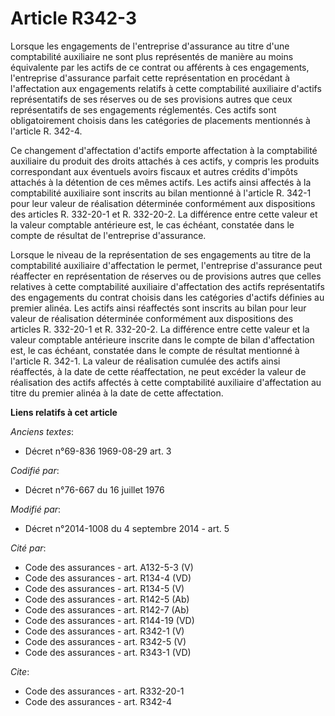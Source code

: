 # Article R342-3

Lorsque les engagements de l'entreprise d'assurance au titre d'une comptabilité auxiliaire ne sont plus représentés de
manière au moins équivalente par les actifs de ce contrat ou afférents à ces engagements, l'entreprise d'assurance parfait
cette représentation en procédant à l'affectation aux engagements relatifs à cette comptabilité auxiliaire d'actifs
représentatifs de ses réserves ou de ses provisions autres que ceux représentatifs de ses engagements réglementés. Ces actifs
sont obligatoirement choisis dans les catégories de placements mentionnés à l'article R. 342-4. 

Ce changement d'affectation d'actifs emporte affectation à la comptabilité auxiliaire du produit des droits attachés à ces
actifs, y compris les produits correspondant aux éventuels avoirs fiscaux et autres crédits d'impôts attachés à la détention
de ces mêmes actifs. Les actifs ainsi affectés à la comptabilité auxiliaire sont inscrits au bilan mentionné à l'article R.
342-1 pour leur valeur de réalisation déterminée conformément aux dispositions des articles R. 332-20-1 et R. 332-20-2. La
différence entre cette valeur et la valeur comptable antérieure est, le cas échéant, constatée dans le compte de résultat de
l'entreprise d'assurance. 

Lorsque le niveau de la représentation de ses engagements au titre de la comptabilité auxiliaire d'affectation le permet,
l'entreprise d'assurance peut réaffecter en représentation de réserves ou de provisions autres que celles relatives à cette
comptabilité auxiliaire d'affectation des actifs représentatifs des engagements du contrat choisis dans les catégories
d'actifs définies au premier alinéa. Les actifs ainsi réaffectés sont inscrits au bilan pour leur valeur de réalisation
déterminée conformément aux dispositions des articles R. 332-20-1 et R. 332-20-2. La différence entre cette valeur et la
valeur comptable antérieure inscrite dans le compte de bilan d'affectation est, le cas échéant, constatée dans le compte de
résultat mentionné à l'article R. 342-1. La valeur de réalisation cumulée des actifs ainsi réaffectés, à la date de cette
réaffectation, ne peut excéder la valeur de réalisation des actifs affectés à cette comptabilité auxiliaire d'affectation au
titre du premier alinéa à la date de cette affectation.

**Liens relatifs à cet article**

_Anciens textes_:

  - Décret n°69-836 1969-08-29 art. 3

_Codifié par_:

  - Décret n°76-667 du 16 juillet 1976

_Modifié par_:

  - Décret n°2014-1008 du 4 septembre 2014 - art. 5

_Cité par_:

  - Code des assurances - art. A132-5-3 (V)
  - Code des assurances - art. R134-4 (VD)
  - Code des assurances - art. R134-5 (V)
  - Code des assurances - art. R142-5 (Ab)
  - Code des assurances - art. R142-7 (Ab)
  - Code des assurances - art. R144-19 (VD)
  - Code des assurances - art. R342-1 (V)
  - Code des assurances - art. R342-5 (V)
  - Code des assurances - art. R343-1 (VD)

_Cite_:

  - Code des assurances - art. R332-20-1
  - Code des assurances - art. R342-4
